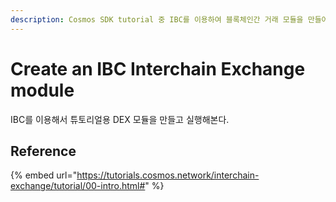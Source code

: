 ```yaml
---
description: Cosmos SDK tutorial 중 IBC를 이용하여 블록체인간 거래 모듈을 만들어보자
---
```


# Create an IBC Interchain Exchange module

IBC를 이용해서 튜토리얼용 DEX 모듈을 만들고 실행해본다.

## Reference

{% embed url="https://tutorials.cosmos.network/interchain-exchange/tutorial/00-intro.html#" %}
